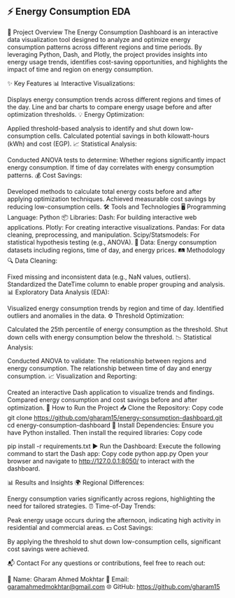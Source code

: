 ## ⚡ Energy Consumption EDA


🌟 Project Overview
The Energy Consumption Dashboard is an interactive data visualization tool designed to analyze and optimize energy consumption patterns across different regions and time periods. By leveraging Python, Dash, and Plotly, the project provides insights into energy usage trends, identifies cost-saving opportunities, and highlights the impact of time and region on energy consumption.



✨ Key Features
📊 Interactive Visualizations:



Displays energy consumption trends across different regions and times of the day.
Line and bar charts to compare energy usage before and after optimization thresholds.
💡 Energy Optimization:

Applied threshold-based analysis to identify and shut down low-consumption cells.
Calculated potential savings in both kilowatt-hours (kWh) and cost (EGP).
📈 Statistical Analysis:

Conducted ANOVA tests to determine:
Whether regions significantly impact energy consumption.
If time of day correlates with energy consumption patterns.
💰 Cost Savings:

Developed methods to calculate total energy costs before and after applying optimization techniques.
Achieved measurable cost savings by reducing low-consumption cells.
🛠 Tools and Technologies
🖥 Programming Language: Python
📦 Libraries:
Dash: For building interactive web applications.
Plotly: For creating interactive visualizations.
Pandas: For data cleaning, preprocessing, and manipulation.
Scipy/Statsmodels: For statistical hypothesis testing (e.g., ANOVA).
📂 Data:
Energy consumption datasets including regions, time of day, and energy prices.
🛤 Methodology
🔍 Data Cleaning:

Fixed missing and inconsistent data (e.g., NaN values, outliers).
Standardized the DateTime column to enable proper grouping and analysis.
📊 Exploratory Data Analysis (EDA):

Visualized energy consumption trends by region and time of day.
Identified outliers and anomalies in the data.
⚙️ Threshold Optimization:

Calculated the 25th percentile of energy consumption as the threshold.
Shut down cells with energy consumption below the threshold.
📉 Statistical Analysis:



Conducted ANOVA to validate:
The relationship between regions and energy consumption.
The relationship between time of day and energy consumption.
📈 Visualization and Reporting:



Created an interactive Dash application to visualize trends and findings.
Compared energy consumption and cost savings before and after optimization.
🚀 How to Run the Project
📥 Clone the Repository:
Copy code
git clone https://github.com/gharam15/energy-consumption-dashboard.git
cd energy-consumption-dashboard
🔧 Install Dependencies: Ensure you have Python installed. Then install the required libraries:
Copy code



pip install -r requirements.txt
▶️ Run the Dashboard: Execute the following command to start the Dash app:
Copy code
python app.py
Open your browser and navigate to http://127.0.0.1:8050/ to interact with the dashboard.

📊 Results and Insights
🌍 Regional Differences:



Energy consumption varies significantly across regions, highlighting the need for tailored strategies.
⏰ Time-of-Day Trends:

Peak energy usage occurs during the afternoon, indicating high activity in residential and commercial areas.
💵 Cost Savings:

By applying the threshold to shut down low-consumption cells, significant cost savings were achieved.



📬 Contact
For any questions or contributions, feel free to reach out:

📛 Name: Gharam Ahmed Mokhtar
📧 Email: garamahmedmokhtar@gmail.com
🌐 GitHub: https://github.com/gharam15
